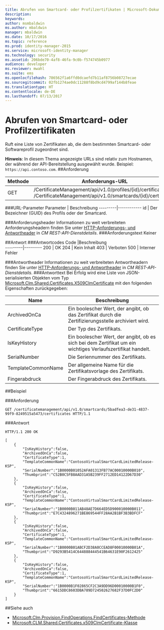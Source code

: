 ```yaml
---
title: Abrufen von Smartcard- oder Profilzertifikaten | Microsoft-Dokumentation
description: 
keywords: 
author: msmbaldwin
ms.author: mbaldwin
manager: mbaldwin
ms.date: 10/17/2016
ms.topic: reference
ms.prod: identity-manager-2015
ms.service: microsoft-identity-manager
ms.technology: security
ms.assetid: 206bde70-4af8-46fa-9c0b-f574745b0977
audience: developer
ms.reviewer: mwahl
ms.suite: ems
ms.openlocfilehash: 786562f1a6ffd0dcaefd7b11af8756b08727ecae
ms.sourcegitcommit: 02fb1274ae0dc11288f8bd9cd4799af144b8feae
ms.translationtype: HT
ms.contentlocale: de-DE
ms.lasthandoff: 07/13/2017
---
```

# <a name="get-smartcard-or-profile-certificates"></a>Abrufen von Smartcard- oder Profilzertifikaten
Ruft eine Liste von Zertifikaten ab, die dem bestimmten Smartcard- oder Softwareprofil zugeordnet sind.

**Hinweis**: In diesem Thema angezeigte URLs sind relativ zum Hostnamen, der während der API-Bereitstellung ausgewählt wurde. Beispiel: `https://api.contoso.com`.
##<a name="request"></a>Anforderung


Methode  |Anforderungs-URL  
---------|---------
GET     |/CertificateManagement/api/v1.0/profiles/{id}/certificates <br/>/CertificateManagement/api/v1.0/smartcards/{id}/certificates

###<a name="url-parameters"></a>URL-Parameter
Parameter | Beschreibung
---------|------------
id | Der Bezeichner (GUID) des Profils oder der Smartcard.

###<a name="request-headers"></a>Anforderungsheader
Informationen zu weit verbreiteten Anforderungsheadern finden Sie unter [HTTP-Anforderungs- und Antwortheader](certificate-management-rest-api-service-details.md#http-request-and-response-headers) in *CM REST-API-Dienstdetails*.
###<a name="request-body"></a>Anforderungstext
Keiner

##<a name="response"></a>Antwort
###<a name="response-codes"></a>Antwortcodes
Code  |Beschreibung  
---------|---------
200     | OK
204 | Kein Inhalt
403 | Verboten
500 | Interner Fehler

###<a name="response-headers"></a>Antwortheader
Informationen zu weit verbreiteten Antwortheadern finden Sie unter [HTTP-Anforderungs- und Antwortheader](certificate-management-rest-api-service-details.md#http-request-and-response-headers) in *CM REST-API-Dienstdetails*.
###<a name="response-body"></a>Antworttext
Bei Erfolg wird eine Liste von JSON-serialisierten Objekten vom Typ [Microsoft.Clm.Shared.Certificates.X509ClmCertificate](https://msdn.microsoft.com/library/microsoft.clm.shared.certificates.x509clmcertificate.aspx) mit den folgenden Eigenschaften zurückgegeben:

Name | Beschreibung
-----|------------
ArchivedOnCa | Ein boolescher Wert, der angibt, ob das Zertifikat durch die Zertifizierungsstelle archiviert wird.
CertificateType | Der Typ des Zertifikats.
IsKeyHistory | Ein boolescher Wert, der angibt, ob es sich bei dem Zertifikat um ein wichtiges Verlaufszertifikat handelt.
SerialNumber | Die Seriennummer des Zertifikats.
TemplateCommonName | Der allgemeine Name für die Zertifikatsvorlage des Zertifikats.
Fingerabdruck | Der Fingerabdruck des Zertifikats.

##<a name="example"></a>Beispiel

###<a name="request"></a>Anforderung
```
GET /certificatemanagement/api/v1.0/smartcards/5badfea3-de31-4837-99f9-8249515a5473/certificates HTTP/1.1
```
###<a name="response"></a>Antwort
```
HTTP/1.1 200 OK

[
    {
        "IsKeyHistory":false,
        "ArchivedOnCa":false,
        "CertificateType":1,
        "TemplateCommonName":"ContosoVirtualSmartCardLimitedRelease-KSP",
        "SerialNumber":"1B0000B01052AFA01313FB77AC00010000B010",
        "Thumbprint":"C52B0C5FB8AAD31A5B239FF2712ED14122D67D30"
    },
    {
        "IsKeyHistory":false,
        "ArchivedOnCa":false,
        "CertificateType":1,
        "TemplateCommonName":"ContosoVirtualSmartCardLimitedRelease-KSP",
        "SerialNumber":"1B0000B011AB48AE7D664ED5D900010000B011",
        "Thumbprint":"E7C4324896271BE869544FF28AA2B1BF3B3BDFCF"
    },
    {
        "IsKeyHistory":false,
        "ArchivedOnCa":false,
        "CertificateType":1,
        "TemplateCommonName":"ContosoVirtualSmartCardLimitedRelease-KSP",
        "SerialNumber":"1B0000B01ABCF2D38A0CCEAD8F00010000B01A",
        "Thumbprint":"D9293B5414C644888444541B64631E90F2612425"
    },
    {
        "IsKeyHistory":false,
        "ArchivedOnCa":false,
        "CertificateType":1,
        "TemplateCommonName":"ContosoVirtualSmartCardLimitedRelease-KSP",
        "SerialNumber":"1B0000B1F02865CF2C3A9DD96D00010000B1F0",
        "Thumbprint":"6615DDC8603DBA789D724502627682F37D0FC2D0"
    }
]
```       
##<a name="see-also"></a>Siehe auch

- [Microsoft.Clm.Provision.FindOperations.FindCertificates-Methode](https://msdn.microsoft.com/library/microsoft.clm.provision.findoperations.findcertificates.aspx)
- [Microsoft.CLM.Shared.Certificates.x509ClmCertificate-Klasse](https://msdn.microsoft.com/library/microsoft.clm.shared.certificates.x509clmcertificate.aspx)
